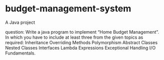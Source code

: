 # budget-management-system
A Java project


question:
Write a java program to implement “Home Budget Management”.
In which you have to include at least three from the given topics as required:
Inheritance
Overriding Methods
Polymorphism
Abstract Classes
Nested Classes
Interfaces
Lambda Expressions
Exceptional Handling
I/O Fundamentals. 
